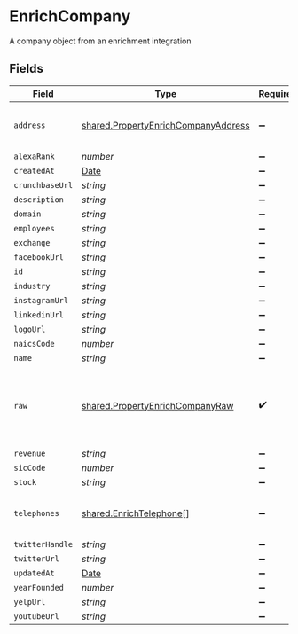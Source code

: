 # EnrichCompany

A company object from an enrichment integration


## Fields

| Field                                                                                         | Type                                                                                          | Required                                                                                      | Description                                                                                   |
| --------------------------------------------------------------------------------------------- | --------------------------------------------------------------------------------------------- | --------------------------------------------------------------------------------------------- | --------------------------------------------------------------------------------------------- |
| `address`                                                                                     | [shared.PropertyEnrichCompanyAddress](../../models/shared/propertyenrichcompanyaddress.md)    | :heavy_minus_sign:                                                                            | The address of the company                                                                    |
| `alexaRank`                                                                                   | *number*                                                                                      | :heavy_minus_sign:                                                                            | N/A                                                                                           |
| `createdAt`                                                                                   | [Date](https://developer.mozilla.org/en-US/docs/Web/JavaScript/Reference/Global_Objects/Date) | :heavy_minus_sign:                                                                            | N/A                                                                                           |
| `crunchbaseUrl`                                                                               | *string*                                                                                      | :heavy_minus_sign:                                                                            | N/A                                                                                           |
| `description`                                                                                 | *string*                                                                                      | :heavy_minus_sign:                                                                            | N/A                                                                                           |
| `domain`                                                                                      | *string*                                                                                      | :heavy_minus_sign:                                                                            | N/A                                                                                           |
| `employees`                                                                                   | *string*                                                                                      | :heavy_minus_sign:                                                                            | N/A                                                                                           |
| `exchange`                                                                                    | *string*                                                                                      | :heavy_minus_sign:                                                                            | N/A                                                                                           |
| `facebookUrl`                                                                                 | *string*                                                                                      | :heavy_minus_sign:                                                                            | N/A                                                                                           |
| `id`                                                                                          | *string*                                                                                      | :heavy_minus_sign:                                                                            | N/A                                                                                           |
| `industry`                                                                                    | *string*                                                                                      | :heavy_minus_sign:                                                                            | N/A                                                                                           |
| `instagramUrl`                                                                                | *string*                                                                                      | :heavy_minus_sign:                                                                            | N/A                                                                                           |
| `linkedinUrl`                                                                                 | *string*                                                                                      | :heavy_minus_sign:                                                                            | N/A                                                                                           |
| `logoUrl`                                                                                     | *string*                                                                                      | :heavy_minus_sign:                                                                            | N/A                                                                                           |
| `naicsCode`                                                                                   | *number*                                                                                      | :heavy_minus_sign:                                                                            | N/A                                                                                           |
| `name`                                                                                        | *string*                                                                                      | :heavy_minus_sign:                                                                            | N/A                                                                                           |
| `raw`                                                                                         | [shared.PropertyEnrichCompanyRaw](../../models/shared/propertyenrichcompanyraw.md)            | :heavy_check_mark:                                                                            | The raw data returned by the integration for this company                                     |
| `revenue`                                                                                     | *string*                                                                                      | :heavy_minus_sign:                                                                            | N/A                                                                                           |
| `sicCode`                                                                                     | *number*                                                                                      | :heavy_minus_sign:                                                                            | N/A                                                                                           |
| `stock`                                                                                       | *string*                                                                                      | :heavy_minus_sign:                                                                            | N/A                                                                                           |
| `telephones`                                                                                  | [shared.EnrichTelephone](../../models/shared/enrichtelephone.md)[]                            | :heavy_minus_sign:                                                                            | An array of telephones for this company                                                       |
| `twitterHandle`                                                                               | *string*                                                                                      | :heavy_minus_sign:                                                                            | N/A                                                                                           |
| `twitterUrl`                                                                                  | *string*                                                                                      | :heavy_minus_sign:                                                                            | N/A                                                                                           |
| `updatedAt`                                                                                   | [Date](https://developer.mozilla.org/en-US/docs/Web/JavaScript/Reference/Global_Objects/Date) | :heavy_minus_sign:                                                                            | N/A                                                                                           |
| `yearFounded`                                                                                 | *number*                                                                                      | :heavy_minus_sign:                                                                            | N/A                                                                                           |
| `yelpUrl`                                                                                     | *string*                                                                                      | :heavy_minus_sign:                                                                            | N/A                                                                                           |
| `youtubeUrl`                                                                                  | *string*                                                                                      | :heavy_minus_sign:                                                                            | N/A                                                                                           |